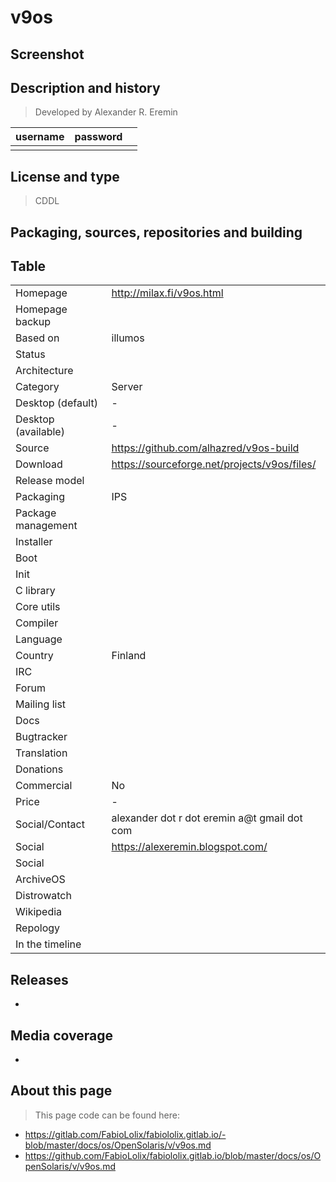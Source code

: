 # v9os

## Screenshot


## Description and history

>

> Developed by Alexander R. Eremin

| username | password |  |
|----------|----------|--|
|  |  |  |


## License and type

> CDDL


## Packaging, sources, repositories and building

>


## Table

|                       |  |
|-----------------------|--|
| Homepage              | <http://milax.fi/v9os.html> |
| Homepage backup       |  |
| Based on              | illumos |
| Status                |  |
| Architecture          |  |
| Category              | Server |
| Desktop (default)     | - |
| Desktop (available)   | - |
| Source                | <https://github.com/alhazred/v9os-build> |
| Download              | <https://sourceforge.net/projects/v9os/files/> |
| Release model         |  |
| Packaging             | IPS |
| Package management    |  |
| Installer             |  |
| Boot                  |  |
| Init                  |  |
| C library             |  |
| Core utils            |  |
| Compiler              |  |
| Language              |  |
| Country               | Finland |
| IRC                   |  |
| Forum                 |  |
| Mailing list          |  |
| Docs                  |  |
| Bugtracker            |  |
| Translation           |  |
| Donations             |  |
| Commercial            | No |
| Price                 | - |
| Social/Contact        | alexander dot r dot eremin a@t gmail dot com |
| Social                | <https://alexeremin.blogspot.com/> |
| Social                |  |
| ArchiveOS             |  |
| Distrowatch           |  |
| Wikipedia             |  |
| Repology              |  |
| In the timeline       |  |


## Releases

* 


## Media coverage

* 


## About this page

> This page code can be found here:

* <https://gitlab.com/FabioLolix/fabiololix.gitlab.io/-blob/master/docs/os/OpenSolaris/v/v9os.md>
* <https://github.com/FabioLolix/fabiololix.gitlab.io/blob/master/docs/os/OpenSolaris/v/v9os.md>

